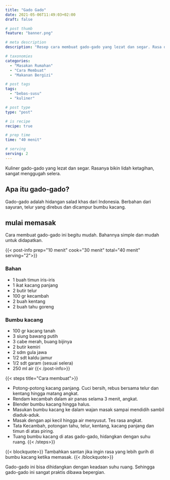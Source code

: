 ```yaml
---
title: "Gado Gado"
date: 2021-05-06T11:49:03+02:00
draft: false

# post thumb
feature: "banner.png"

# meta description
description: "Resep cara membuat gado-gado yang lezat dan segar. Rasa dari gado-gado ini membuat lidah ketagihan."

# taxonomies
categories:
  - "Masakan Rumahan"
  - "Cara Membuat"
  - "Makanan Bergizi"

# post tags
tags:
  - "bebas-susu"
  - "kuliner"

# post type
type: "post"

# is recipe
recipe: true

# prep time
time: "40 menit"

# serving
serving: 2
---
```

Kuliner gado-gado yang lezat dan segar. Rasanya bikin lidah ketagihan, sangat menggugah selera.

## Apa itu gado-gado?

Gado-gado adalah hidangan salad khas dari Indonesia. Berbahan dari sayuran, telur yang direbus dan dicampur bumbu kacang.

## mulai memasak

Cara membuat gado-gado ini begitu mudah. Bahannya simple dan mudah untuk didapatkan.

{{< post-info prep="10 menit" cook="30 menit" total="40 menit" serving="2">}}

### Bahan

-   1 buah timun iris-iris
-   1 ikat kacang panjang
-   2 butir telur
-   100 gr kecambah
-   2 buah kentang
-   2 buah tahu goreng

### Bumbu kacang

-   100 gr kacang tanah
-   3 siung bawang putih
-   3 cabe merah, buang bijinya
-   2 butir kemiri
-   2 sdm gula jawa
-   1/2 sdt kaldu jamur
-   1/2 sdt garam (sesuai selera)
-   250 ml air
{{< /post-info>}}

{{< steps title="Cara membuat">}}
-   Potong-potong kacang panjang. Cuci bersih, rebus bersama telur dan kentang hingga matang angkat.
-   Rendam kecambah dalam air panas selama 3 menit, angkat.
-   Blender bumbu kacang hingga halus.
-   Masukan bumbu kacang ke dalam wajan masak sampai mendidih sambil diaduk-aduk.
-   Masak dengan api kecil hingga air menyusut. Tes rasa angkat.
-   Tata Kecambah, potongan tahu, telur, kentang, kacang panjang dan timun di atas piring.
-   Tuang bumbu kacang di atas gado-gado, hidangkan dengan suhu ruang.
{{< /steps>}}

{{< blockquote>}}
Tambahkan santan jika ingin rasa yang lebih gurih di bumbu kacang ketika memasak.
{{< /blockquote>}}

Gado-gado ini bisa dihidangkan dengan keadaan suhu ruang. Sehingga gado-gado ini sangat praktis dibawa bepergian.

